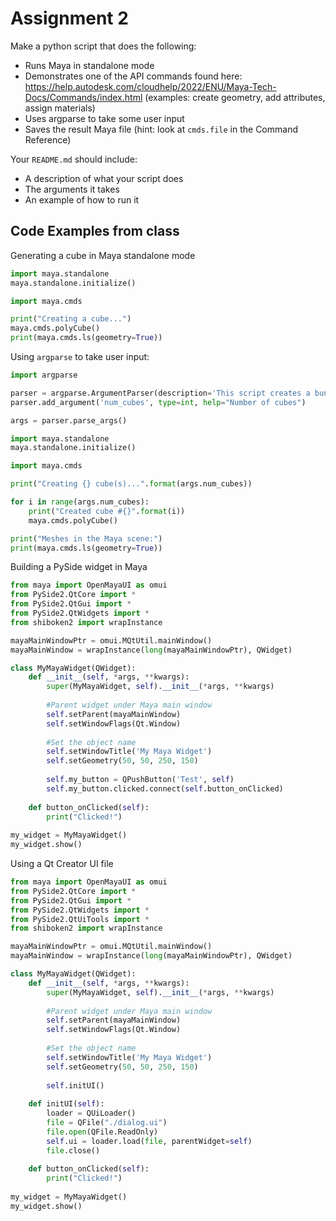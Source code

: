 # Assignment 2

Make a python script that does the following:
* Runs Maya in standalone mode
* Demonstrates one of the API commands found here: https://help.autodesk.com/cloudhelp/2022/ENU/Maya-Tech-Docs/Commands/index.html (examples: create geometry, add attributes, assign materials)
* Uses argparse to take some user input
* Saves the result Maya file (hint: look at `cmds.file` in the Command Reference)

Your `README.md` should include:
*  A description of what your script does
* The arguments it takes
* An example of how to run it

## Code Examples from class



Generating a cube in Maya standalone mode
```python
import maya.standalone
maya.standalone.initialize()

import maya.cmds

print("Creating a cube...")
maya.cmds.polyCube()
print(maya.cmds.ls(geometry=True))
```

Using `argparse` to take user input:
```python
import argparse

parser = argparse.ArgumentParser(description='This script creates a bunch of cubes.')
parser.add_argument('num_cubes', type=int, help="Number of cubes")

args = parser.parse_args()

import maya.standalone
maya.standalone.initialize()

import maya.cmds

print("Creating {} cube(s)...".format(args.num_cubes))

for i in range(args.num_cubes):
    print("Created cube #{}".format(i))
    maya.cmds.polyCube()

print("Meshes in the Maya scene:")
print(maya.cmds.ls(geometry=True))
```

Building a PySide widget in Maya
```python
from maya import OpenMayaUI as omui 
from PySide2.QtCore import * 
from PySide2.QtGui import * 
from PySide2.QtWidgets import *
from shiboken2 import wrapInstance 

mayaMainWindowPtr = omui.MQtUtil.mainWindow()
mayaMainWindow = wrapInstance(long(mayaMainWindowPtr), QWidget) 

class MyMayaWidget(QWidget):    
    def __init__(self, *args, **kwargs):        
        super(MyMayaWidget, self).__init__(*args, **kwargs)
        
        #Parent widget under Maya main window        
        self.setParent(mayaMainWindow)        
        self.setWindowFlags(Qt.Window)   
        
        #Set the object name     
        self.setWindowTitle('My Maya Widget')        
        self.setGeometry(50, 50, 250, 150)
        
        self.my_button = QPushButton('Test', self)
        self.my_button.clicked.connect(self.button_onClicked)   
         
    def button_onClicked(self):
        print("Clicked!")
        
my_widget = MyMayaWidget()     
my_widget.show()
```

Using a Qt Creator UI file
```python
from maya import OpenMayaUI as omui 
from PySide2.QtCore import * 
from PySide2.QtGui import * 
from PySide2.QtWidgets import *
from PySide2.QtUiTools import *
from shiboken2 import wrapInstance 

mayaMainWindowPtr = omui.MQtUtil.mainWindow()
mayaMainWindow = wrapInstance(long(mayaMainWindowPtr), QWidget) 

class MyMayaWidget(QWidget):    
    def __init__(self, *args, **kwargs):        
        super(MyMayaWidget, self).__init__(*args, **kwargs)
        
        #Parent widget under Maya main window        
        self.setParent(mayaMainWindow)        
        self.setWindowFlags(Qt.Window)   
        
        #Set the object name     
        self.setWindowTitle('My Maya Widget')        
        self.setGeometry(50, 50, 250, 150)
        
        self.initUI()  
         
    def initUI(self):        
        loader = QUiLoader()              
        file = QFile("./dialog.ui")        
        file.open(QFile.ReadOnly)        
        self.ui = loader.load(file, parentWidget=self)        
        file.close()
        
    def button_onClicked(self):
        print("Clicked!")
        
my_widget = MyMayaWidget()     
my_widget.show()

```